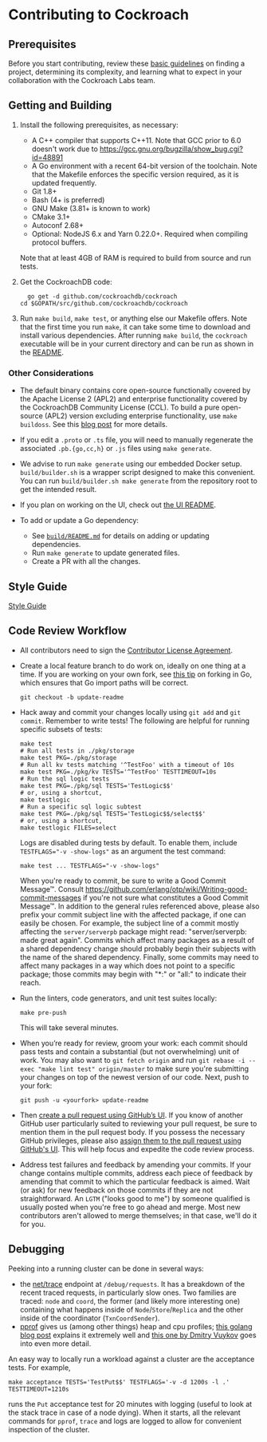 # Contributing to Cockroach

## Prerequisites

Before you start contributing, review these [basic guidelines](https://www.cockroachlabs.com/docs/stable/contribute-to-cockroachdb.html) on finding a project, determining its complexity, and learning what to expect in your collaboration with the Cockroach Labs team.

## Getting and Building

1. Install the following prerequisites, as necessary:
   - A C++ compiler that supports C++11. Note that GCC prior to 6.0 doesn't
    work due to https://gcc.gnu.org/bugzilla/show_bug.cgi?id=48891
   - A Go environment with a recent 64-bit version of the toolchain. Note that
    the Makefile enforces the specific version required, as it is updated
    frequently.
   - Git 1.8+
   - Bash (4+ is preferred)
   - GNU Make (3.81+ is known to work)
   - CMake 3.1+
   - Autoconf 2.68+
   - Optional: NodeJS 6.x and Yarn 0.22.0+. Required when compiling protocol
    buffers.

    Note that at least 4GB of RAM is required to build from source and run tests.

2. Get the CockroachDB code:

   ```shell
	 go get -d github.com/cockroachdb/cockroach
   cd $GOPATH/src/github.com/cockroachdb/cockroach
	 ```

3. Run `make build`, `make test`, or anything else our Makefile offers. Note
that the first time you run `make`, it can take some time to download and
install various dependencies. After running `make build`, the `cockroach`
executable will be in your current directory and can be run as shown in the
[README](README.md).

### Other Considerations

- The default binary contains core open-source functionally covered by the
  Apache License 2 (APL2) and enterprise functionality covered by the
  CockroachDB Community License (CCL). To build a pure open-source (APL2)
  version excluding enterprise functionality, use `make buildoss`. See this
  [blog post] for more details.

  [blog post]: https://www.cockroachlabs.com/blog/how-were-building-a-business-to-last/

- If you edit a `.proto` or `.ts` file, you will need to manually regenerate
  the associated `.pb.{go,cc,h}` or `.js` files using `make generate`.

- We advise to run `make generate` using our embedded Docker setup.
  `build/builder.sh` is a wrapper script designed to make this convenient. You
  can run `build/builder.sh make generate` from the repository root to get the
  intended result.

- If you plan on working on the UI, check out [the UI README](pkg/ui).

- To add or update a Go dependency:
  - See [`build/README.md`](build/README.md) for details on adding or updating
    dependencies.
  - Run `make generate` to update generated files.
  - Create a PR with all the changes.

## Style Guide

[Style Guide](STYLE.md)

## Code Review Workflow

- All contributors need to sign the [Contributor License Agreement](https://cla-assistant.io/cockroachdb/cockroach).

- Create a local feature branch to do work on, ideally on one thing at a time.
  If you are working on your own fork, see [this tip](http://blog.campoy.cat/2014/03/github-and-go-forking-pull-requests-and.html)
  on forking in Go, which ensures that Go import paths will be correct.

  `git checkout -b update-readme`

- Hack away and commit your changes locally using `git add` and `git commit`.
  Remember to write tests! The following are helpful for running specific
  subsets of tests:

  ```shell
  make test
  # Run all tests in ./pkg/storage
  make test PKG=./pkg/storage
  # Run all kv tests matching '^TestFoo' with a timeout of 10s
  make test PKG=./pkg/kv TESTS='^TestFoo' TESTTIMEOUT=10s
  # Run the sql logic tests
  make test PKG=./pkg/sql TESTS='TestLogic$$'
  # or, using a shortcut,
  make testlogic
  # Run a specific sql logic subtest
  make test PKG=./pkg/sql TESTS='TestLogic$$/select$$'
  # or, using a shortcut,
  make testlogic FILES=select
  ```

  Logs are disabled during tests by default. To enable them, include
  `TESTFLAGS="-v -show-logs"` as an argument the test command:

  ```shell
  make test ... TESTFLAGS="-v -show-logs"
  ```

  When you're ready to commit, be sure to write a Good Commit Message™. Consult
  https://github.com/erlang/otp/wiki/Writing-good-commit-messages if you're
  not sure what constitutes a Good Commit Message™.
  In addition to the general rules referenced above, please also prefix your
  commit subject line with the affected package, if one can easily be chosen.
  For example, the subject line of a commit mostly affecting the
  `server/serverpb` package might read: "server/serverpb: made great again".
  Commits which affect many packages as a result of a shared dependency change
  should probably begin their subjects with the name of the shared dependency.
  Finally, some commits may need to affect many packages in a way which does
  not point to a specific package; those commits may begin with "*:" or "all:"
  to indicate their reach.

- Run the linters, code generators, and unit test suites locally:

  ```
  make pre-push
  ````

  This will take several minutes.

- When you’re ready for review, groom your work: each commit should pass tests
  and contain a substantial (but not overwhelming) unit of work. You may also
  want to `git fetch origin` and run
  `git rebase -i --exec "make lint test" origin/master` to make sure you're
  submitting your changes on top of the newest version of our code. Next, push
  to your fork:

  `git push -u <yourfork> update-readme`

- Then [create a pull request using GitHub’s UI](https://help.github.com/articles/creating-a-pull-request). If you know of
  another GitHub user particularly suited to reviewing your pull request, be
  sure to mention them in the pull request body. If you possess the necessary
  GitHub privileges, please also [assign them to the pull request using
  GitHub's UI](https://help.github.com/articles/assigning-issues-and-pull-requests-to-other-github-users/).
  This will help focus and expedite the code review process.

- Address test failures and feedback by amending your commits. If your change
  contains multiple commits, address each piece of feedback by amending that
  commit to which the particular feedback is aimed. Wait (or ask) for new
  feedback on those commits if they are not straightforward. An `LGTM` ("looks
  good to me") by someone qualified is usually posted when you're free to go
  ahead and merge. Most new contributors aren't allowed to merge themselves;
  in that case, we'll do it for you.

## Debugging

Peeking into a running cluster can be done in several ways:

- the [net/trace](https://godoc.org/golang.org/x/net/trace) endpoint at
  `/debug/requests`.  It has a breakdown of the recent traced requests, in
  particularly slow ones. Two families are traced: `node` and `coord`, the
  former (and likely more interesting one) containing what happens inside of
  `Node`/`Store`/`Replica` and the other inside of the coordinator
  (`TxnCoordSender`).
- [pprof](https://golang.org/pkg/net/http/pprof/) gives us (among other things)
  heap and cpu profiles; [this golang blog post](http://blog.golang.org/profiling-go-programs) explains it extremely well and
  [this one by Dmitry Vuykov](https://software.intel.com/en-us/blogs/2014/05/10/debugging-performance-issues-in-go-programs)
  goes into even more detail.

An easy way to locally run a workload against a cluster are the acceptance
tests. For example,

```shell
make acceptance TESTS='TestPut$$' TESTFLAGS='-v -d 1200s -l .' TESTTIMEOUT=1210s
```

runs the `Put` acceptance test for 20 minutes with logging (useful to look at
the stack trace in case of a node dying). When it starts, all the relevant
commands for `pprof`, `trace` and logs are logged to allow for convenient
inspection of the cluster.
